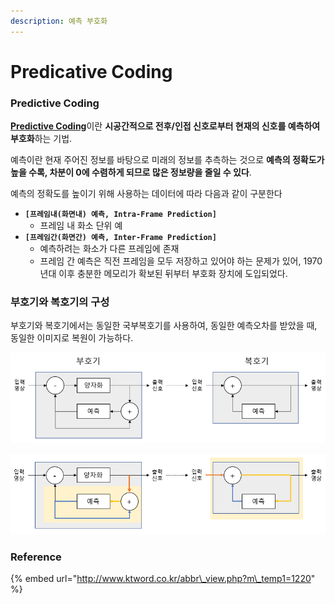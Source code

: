```yaml
---
description: 예측 부호화
---
```


# Predicative Coding

### Predictive Coding

[**Predictive Coding**](https://en.wikipedia.org/wiki/Predictive_coding)이란 **시공간적으로 전후/인접 신호로부터 현재의 신호를 예측하여 부호화**하는 기법.

예측이란 현재 주어진 정보를 바탕으로 미래의 정보를 추측하는 것으로  **예측의 정확도가 높을 수록, 차분이 0에 수렴하게 되므로 많은 정보량을 줄일 수 있다**.

예측의 정확도를 높이기 위해 사용하는 데이터에 따라 다음과 같이 구분한다

* **`[프레임내(화면내) 예측, Intra-Frame Prediction]`**
  * 프레임 내 화소 단위 예
* **`[프레임간(화면간) 예측, Inter-Frame Prediction]`**
  * 예측하려는 화소가 다른 프레임에 존재
  * 프레임 간 예측은 직전 프레임을 모두 저장하고 있어야 하는 문제가 있어, 1970년대 이후 충분한 메모리가 확보된 뒤부터 부호화 장치에 도입되었다.



### 부호기와 복호기의 구성

부호기와 복호기에서는 동일한 국부복호기를 사용하여, 동일한 예측오차를 받았을 때, 동일한 이미지로 복원이 가능하다.

![](../../../.gitbook/assets/image%20%2816%29.png)

![](../../../.gitbook/assets/image%20%2814%29.png)

### 

### Reference

{% embed url="http://www.ktword.co.kr/abbr\_view.php?m\_temp1=1220" %}



